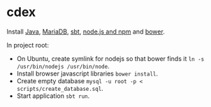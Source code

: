 cdex
====
Install [Java](http://openjdk.java.net/install/), [MariaDB](https://downloads.mariadb.org/), [sbt](http://www.scala-sbt.org/download.html), [node.js and npm](https://nodejs.org/en/download/) and [bower](http://bower.io/#install-bower).

In project root:
- On Ubuntu, create symlink for nodejs so that bower finds it `ln -s /usr/bin/nodejs /usr/bin/node`.
- Install browser javascript libraries `bower install`.
- Create empty database `mysql -u root -p < scripts/create_database.sql`.
- Start application `sbt run`.
